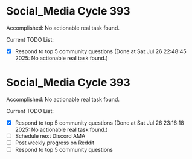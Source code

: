 # Social_Media Cycle 393

Accomplished: No actionable real task found.

Current TODO List:

- [x] Respond to top 5 community questions  (Done at Sat Jul 26 22:48:45 2025: No actionable real task found.)

# Social_Media Cycle 393

Accomplished: No actionable real task found.

Current TODO List:

- [x] Respond to top 5 community questions  (Done at Sat Jul 26 23:16:18 2025: No actionable real task found.)
- [ ] Schedule next Discord AMA
- [ ] Post weekly progress on Reddit
- [ ] Respond to top 5 community questions